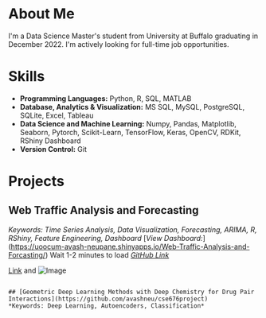 # About Me
I'm a Data Science Master's student from University at Buffalo graduating in December 2022. I'm actively looking for full-time job opportunities.

# Skills
- **Programming Languages:** Python, R, SQL, MATLAB
- **Database, Analytics & Visualization:** MS SQL, MySQL, PostgreSQL, SQLite, Excel, Tableau
- **Data Science and Machine Learning:** Numpy, Pandas, Matplotlib, Seaborn, Pytorch, Scikit-Learn, TensorFlow, Keras, OpenCV, RDKit, RShiny Dashboard
- **Version Control:** Git

# Projects

## **Web Traffic Analysis and Forecasting**
*Keywords: Time Series Analysis, Data Visualization, Forecasting, ARIMA, R, RShiny, Feature Engineering, Dashboard*
[*View Dashboard:*] (https://uoocum-avash-neupane.shinyapps.io/Web-Traffic-Analysis-and-Forcasting/) Wait 1-2 minutes to load
[*GitHub Link*](https://github.com/avashneu/Web-Traffic-Analysis-and-Forecasting---Time-Series)


[Link](url) and ![Image](src)
```

## [Geometric Deep Learning Methods with Deep Chemistry for Drug Pair Interactions](https://github.com/avashneu/cse676project)
*Keywords: Deep Learning, Autoencoders, Classification*
